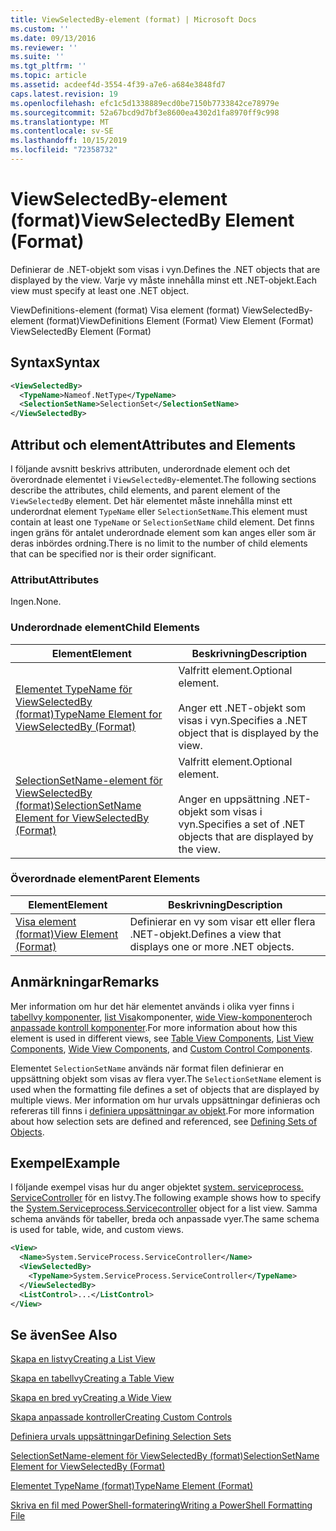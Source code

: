 ```yaml
---
title: ViewSelectedBy-element (format) | Microsoft Docs
ms.custom: ''
ms.date: 09/13/2016
ms.reviewer: ''
ms.suite: ''
ms.tgt_pltfrm: ''
ms.topic: article
ms.assetid: acdeef4d-3554-4f39-a7e6-a684e3848fd7
caps.latest.revision: 19
ms.openlocfilehash: efc1c5d1338889ecd0be7150b7733842ce78979e
ms.sourcegitcommit: 52a67bcd9d7bf3e8600ea4302d1fa8970ff9c998
ms.translationtype: MT
ms.contentlocale: sv-SE
ms.lasthandoff: 10/15/2019
ms.locfileid: "72358732"
---
```

# <a name="viewselectedby-element-format"></a><span data-ttu-id="21d1c-102">ViewSelectedBy-element (format)</span><span class="sxs-lookup"><span data-stu-id="21d1c-102">ViewSelectedBy Element (Format)</span></span>

<span data-ttu-id="21d1c-103">Definierar de .NET-objekt som visas i vyn.</span><span class="sxs-lookup"><span data-stu-id="21d1c-103">Defines the .NET objects that are displayed by the view.</span></span> <span data-ttu-id="21d1c-104">Varje vy måste innehålla minst ett .NET-objekt.</span><span class="sxs-lookup"><span data-stu-id="21d1c-104">Each view must specify at least one .NET object.</span></span>

<span data-ttu-id="21d1c-105">ViewDefinitions-element (format) Visa element (format) ViewSelectedBy-element (format)</span><span class="sxs-lookup"><span data-stu-id="21d1c-105">ViewDefinitions Element (Format) View Element (Format) ViewSelectedBy Element (Format)</span></span>

## <a name="syntax"></a><span data-ttu-id="21d1c-106">Syntax</span><span class="sxs-lookup"><span data-stu-id="21d1c-106">Syntax</span></span>

```xml
<ViewSelectedBy>
  <TypeName>Nameof.NetType</TypeName>
  <SelectionSetName>SelectionSet</SelectionSetName>
</ViewSelectedBy>
```

## <a name="attributes-and-elements"></a><span data-ttu-id="21d1c-107">Attribut och element</span><span class="sxs-lookup"><span data-stu-id="21d1c-107">Attributes and Elements</span></span>

<span data-ttu-id="21d1c-108">I följande avsnitt beskrivs attributen, underordnade element och det överordnade elementet i `ViewSelectedBy`-elementet.</span><span class="sxs-lookup"><span data-stu-id="21d1c-108">The following sections describe the attributes, child elements, and parent element of the `ViewSelectedBy` element.</span></span> <span data-ttu-id="21d1c-109">Det här elementet måste innehålla minst ett underordnat element `TypeName` eller `SelectionSetName`.</span><span class="sxs-lookup"><span data-stu-id="21d1c-109">This element must contain at least one `TypeName` or `SelectionSetName` child element.</span></span> <span data-ttu-id="21d1c-110">Det finns ingen gräns för antalet underordnade element som kan anges eller som är deras inbördes ordning.</span><span class="sxs-lookup"><span data-stu-id="21d1c-110">There is no limit to the number of child elements that can be specified nor is their order significant.</span></span>

### <a name="attributes"></a><span data-ttu-id="21d1c-111">Attribut</span><span class="sxs-lookup"><span data-stu-id="21d1c-111">Attributes</span></span>

<span data-ttu-id="21d1c-112">Ingen.</span><span class="sxs-lookup"><span data-stu-id="21d1c-112">None.</span></span>

### <a name="child-elements"></a><span data-ttu-id="21d1c-113">Underordnade element</span><span class="sxs-lookup"><span data-stu-id="21d1c-113">Child Elements</span></span>

|<span data-ttu-id="21d1c-114">Element</span><span class="sxs-lookup"><span data-stu-id="21d1c-114">Element</span></span>|<span data-ttu-id="21d1c-115">Beskrivning</span><span class="sxs-lookup"><span data-stu-id="21d1c-115">Description</span></span>|
|-------------|-----------------|
|[<span data-ttu-id="21d1c-116">Elementet TypeName för ViewSelectedBy (format)</span><span class="sxs-lookup"><span data-stu-id="21d1c-116">TypeName Element for ViewSelectedBy (Format)</span></span>](./typename-element-for-viewselectedby-format.md)|<span data-ttu-id="21d1c-117">Valfritt element.</span><span class="sxs-lookup"><span data-stu-id="21d1c-117">Optional element.</span></span><br /><br /> <span data-ttu-id="21d1c-118">Anger ett .NET-objekt som visas i vyn.</span><span class="sxs-lookup"><span data-stu-id="21d1c-118">Specifies a .NET object that is displayed by the view.</span></span>|
|[<span data-ttu-id="21d1c-119">SelectionSetName-element för ViewSelectedBy (format)</span><span class="sxs-lookup"><span data-stu-id="21d1c-119">SelectionSetName Element for ViewSelectedBy (Format)</span></span>](./selectionsetname-element-for-viewselectedby-format.md)|<span data-ttu-id="21d1c-120">Valfritt element.</span><span class="sxs-lookup"><span data-stu-id="21d1c-120">Optional element.</span></span><br /><br /> <span data-ttu-id="21d1c-121">Anger en uppsättning .NET-objekt som visas i vyn.</span><span class="sxs-lookup"><span data-stu-id="21d1c-121">Specifies a set of .NET objects that are displayed by the view.</span></span>|

### <a name="parent-elements"></a><span data-ttu-id="21d1c-122">Överordnade element</span><span class="sxs-lookup"><span data-stu-id="21d1c-122">Parent Elements</span></span>

|<span data-ttu-id="21d1c-123">Element</span><span class="sxs-lookup"><span data-stu-id="21d1c-123">Element</span></span>|<span data-ttu-id="21d1c-124">Beskrivning</span><span class="sxs-lookup"><span data-stu-id="21d1c-124">Description</span></span>|
|-------------|-----------------|
|[<span data-ttu-id="21d1c-125">Visa element (format)</span><span class="sxs-lookup"><span data-stu-id="21d1c-125">View Element (Format)</span></span>](./view-element-format.md)|<span data-ttu-id="21d1c-126">Definierar en vy som visar ett eller flera .NET-objekt.</span><span class="sxs-lookup"><span data-stu-id="21d1c-126">Defines a view that displays one or more .NET objects.</span></span>|

## <a name="remarks"></a><span data-ttu-id="21d1c-127">Anmärkningar</span><span class="sxs-lookup"><span data-stu-id="21d1c-127">Remarks</span></span>

<span data-ttu-id="21d1c-128">Mer information om hur det här elementet används i olika vyer finns i [tabellvy komponenter](./creating-a-table-view.md), [list Visa](./creating-a-list-view.md)komponenter, [wide View-komponenter](./creating-a-wide-view.md)och [anpassade kontroll komponenter](./creating-custom-controls.md).</span><span class="sxs-lookup"><span data-stu-id="21d1c-128">For more information about how this element is used in different views, see [Table View Components](./creating-a-table-view.md), [List View Components](./creating-a-list-view.md), [Wide View Components](./creating-a-wide-view.md), and [Custom Control Components](./creating-custom-controls.md).</span></span>

<span data-ttu-id="21d1c-129">Elementet `SelectionSetName` används när format filen definierar en uppsättning objekt som visas av flera vyer.</span><span class="sxs-lookup"><span data-stu-id="21d1c-129">The `SelectionSetName` element is used when the formatting file defines a set of objects that are displayed by multiple views.</span></span> <span data-ttu-id="21d1c-130">Mer information om hur urvals uppsättningar definieras och refereras till finns i [definiera uppsättningar av objekt](./defining-selection-sets.md).</span><span class="sxs-lookup"><span data-stu-id="21d1c-130">For more information about how selection sets are defined and referenced, see [Defining Sets of Objects](./defining-selection-sets.md).</span></span>

## <a name="example"></a><span data-ttu-id="21d1c-131">Exempel</span><span class="sxs-lookup"><span data-stu-id="21d1c-131">Example</span></span>

<span data-ttu-id="21d1c-132">I följande exempel visas hur du anger objektet [system. serviceprocess. ServiceController](/dotnet/api/System.ServiceProcess.ServiceController) för en listvy.</span><span class="sxs-lookup"><span data-stu-id="21d1c-132">The following example shows how to specify the [System.Serviceprocess.Servicecontroller](/dotnet/api/System.ServiceProcess.ServiceController) object for a list view.</span></span> <span data-ttu-id="21d1c-133">Samma schema används för tabeller, breda och anpassade vyer.</span><span class="sxs-lookup"><span data-stu-id="21d1c-133">The same schema is used for table, wide, and custom views.</span></span>

```xml
<View>
  <Name>System.ServiceProcess.ServiceController</Name>
  <ViewSelectedBy>
    <TypeName>System.ServiceProcess.ServiceController</TypeName>
  </ViewSelectedBy>
  <ListControl>...</ListControl>
</View>
```

## <a name="see-also"></a><span data-ttu-id="21d1c-134">Se även</span><span class="sxs-lookup"><span data-stu-id="21d1c-134">See Also</span></span>

[<span data-ttu-id="21d1c-135">Skapa en listvy</span><span class="sxs-lookup"><span data-stu-id="21d1c-135">Creating a List View</span></span>](./creating-a-list-view.md)

[<span data-ttu-id="21d1c-136">Skapa en tabellvy</span><span class="sxs-lookup"><span data-stu-id="21d1c-136">Creating a Table View</span></span>](./creating-a-table-view.md)

[<span data-ttu-id="21d1c-137">Skapa en bred vy</span><span class="sxs-lookup"><span data-stu-id="21d1c-137">Creating a Wide View</span></span>](./creating-a-wide-view.md)

[<span data-ttu-id="21d1c-138">Skapa anpassade kontroller</span><span class="sxs-lookup"><span data-stu-id="21d1c-138">Creating Custom Controls</span></span>](./creating-custom-controls.md)

[<span data-ttu-id="21d1c-139">Definiera urvals uppsättningar</span><span class="sxs-lookup"><span data-stu-id="21d1c-139">Defining Selection Sets</span></span>](./defining-selection-sets.md)

[<span data-ttu-id="21d1c-140">SelectionSetName-element för ViewSelectedBy (format)</span><span class="sxs-lookup"><span data-stu-id="21d1c-140">SelectionSetName Element for ViewSelectedBy (Format)</span></span>](./selectionsetname-element-for-viewselectedby-format.md)

[<span data-ttu-id="21d1c-141">Elementet TypeName (format)</span><span class="sxs-lookup"><span data-stu-id="21d1c-141">TypeName Element (Format)</span></span>](./typename-element-for-viewselectedby-format.md)

[<span data-ttu-id="21d1c-142">Skriva en fil med PowerShell-formatering</span><span class="sxs-lookup"><span data-stu-id="21d1c-142">Writing a PowerShell Formatting File</span></span>](./writing-a-powershell-formatting-file.md)
